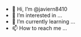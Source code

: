 - 👋 Hi, I’m @javiern8410
- 👀 I’m interested in ...
- 🌱 I’m currently learning ...
- 📫 How to reach me ...

<!---
javiern8410/javiern8410 is a ✨ special ✨ repository because its `README.md` (this file) appears on your GitHub profile.
You can click the Preview link to take a look at your changes.
--->
